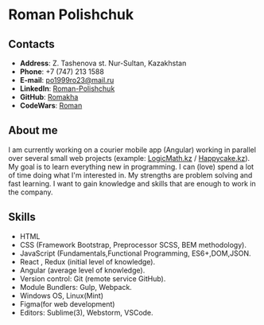 # Roman Polishchuk


## Contacts

* __Address__: Z. Tashenova st. Nur-Sultan, Kazakhstan
* __Phone__: +7 (747) 213 1588
* __E-mail__: po1999ro23@mail.ru
* __LinkedIn__: [Roman-Polishchuk](https://www.linkedin.com/in/%D1%80%D0%BE%D0%BC%D0%B0%D0%BD-%D0%BF%D0%BE%D0%BB%D0%B8%D1%89%D1%83%D0%BA-7b02371b1/)
* __GitHub__: [Romakha](https://github.com/Romakha)
* __CodeWars__: [Roman](https://www.codewars.com/users/Romakha)


## About me

I am currently working on a courier mobile app (Angular) working in parallel
 over several small web projects (example: [LogicMath.kz](https://logicmath.kz/) / [Happycake.kz](https://happycake.kz/)). My goal is to learn everything new in programming. I can (love) spend a lot of time doing what I'm interested in. My strengths are problem solving and fast learning. I want to gain knowledge and skills that are enough to work in the company.

 ## Skills

* HTML
* CSS (Framework Bootstrap, Preprocessor SCSS, BEM methodology).
* JavaScript (Fundamentals,Functional Programming, ES6+,DOM,JSON.
* React , Redux (initial level of knowledge).
* Angular (average level of knowledge).
* Version control: Git (remote service GitHub).
* Module Bundlers: Gulp, Webpack.
* Windows OS, Linux(Mint)
* Figma(for web development)
* Editors: Sublime(3), Webstorm, VSCode.